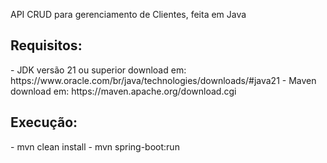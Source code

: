 API CRUD para gerenciamento de Clientes, feita em Java

<h2>Requisitos:</h2>
- JDK versão 21 ou superior download em: https://www.oracle.com/br/java/technologies/downloads/#java21
- Maven download em: https://maven.apache.org/download.cgi

<h2>Execução:</h2>
- mvn clean install
- mvn spring-boot:run